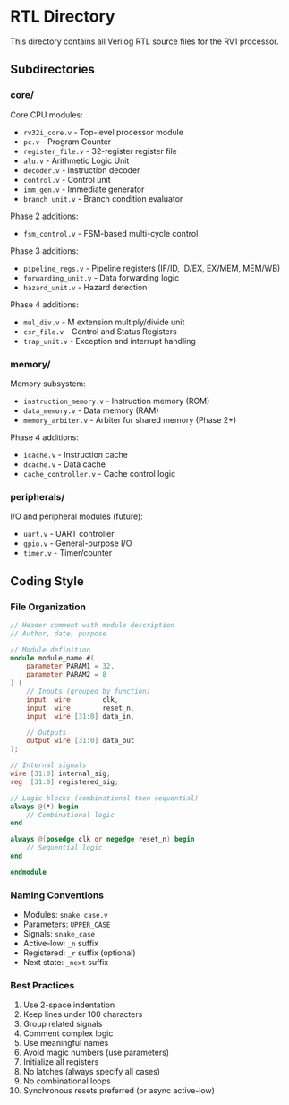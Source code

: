 # RTL Directory

This directory contains all Verilog RTL source files for the RV1 processor.

## Subdirectories

### core/
Core CPU modules:
- `rv32i_core.v` - Top-level processor module
- `pc.v` - Program Counter
- `register_file.v` - 32-register register file
- `alu.v` - Arithmetic Logic Unit
- `decoder.v` - Instruction decoder
- `control.v` - Control unit
- `imm_gen.v` - Immediate generator
- `branch_unit.v` - Branch condition evaluator

Phase 2 additions:
- `fsm_control.v` - FSM-based multi-cycle control

Phase 3 additions:
- `pipeline_regs.v` - Pipeline registers (IF/ID, ID/EX, EX/MEM, MEM/WB)
- `forwarding_unit.v` - Data forwarding logic
- `hazard_unit.v` - Hazard detection

Phase 4 additions:
- `mul_div.v` - M extension multiply/divide unit
- `csr_file.v` - Control and Status Registers
- `trap_unit.v` - Exception and interrupt handling

### memory/
Memory subsystem:
- `instruction_memory.v` - Instruction memory (ROM)
- `data_memory.v` - Data memory (RAM)
- `memory_arbiter.v` - Arbiter for shared memory (Phase 2+)

Phase 4 additions:
- `icache.v` - Instruction cache
- `dcache.v` - Data cache
- `cache_controller.v` - Cache control logic

### peripherals/
I/O and peripheral modules (future):
- `uart.v` - UART controller
- `gpio.v` - General-purpose I/O
- `timer.v` - Timer/counter

## Coding Style

### File Organization
```verilog
// Header comment with module description
// Author, date, purpose

// Module definition
module module_name #(
    parameter PARAM1 = 32,
    parameter PARAM2 = 8
) (
    // Inputs (grouped by function)
    input  wire        clk,
    input  wire        reset_n,
    input  wire [31:0] data_in,

    // Outputs
    output wire [31:0] data_out
);

// Internal signals
wire [31:0] internal_sig;
reg  [31:0] registered_sig;

// Logic blocks (combinational then sequential)
always @(*) begin
    // Combinational logic
end

always @(posedge clk or negedge reset_n) begin
    // Sequential logic
end

endmodule
```

### Naming Conventions
- Modules: `snake_case.v`
- Parameters: `UPPER_CASE`
- Signals: `snake_case`
- Active-low: `_n` suffix
- Registered: `_r` suffix (optional)
- Next state: `_next` suffix

### Best Practices
1. Use 2-space indentation
2. Keep lines under 100 characters
3. Group related signals
4. Comment complex logic
5. Use meaningful names
6. Avoid magic numbers (use parameters)
7. Initialize all registers
8. No latches (always specify all cases)
9. No combinational loops
10. Synchronous resets preferred (or async active-low)
